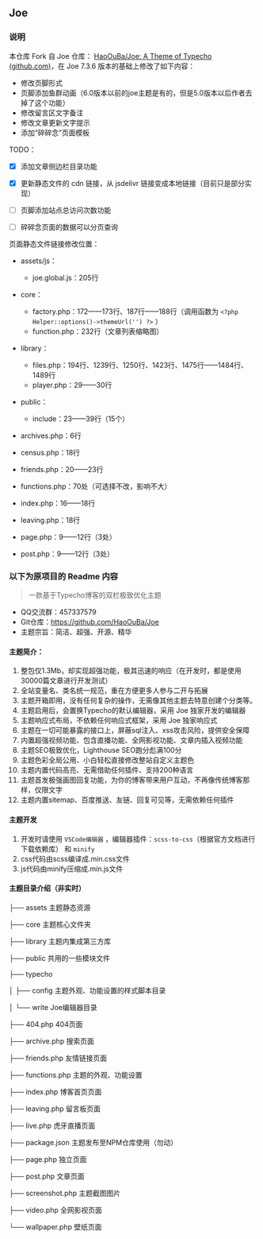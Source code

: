 ## Joe

### 说明

本仓库 Fork 自 Joe 仓库： [HaoOuBa/Joe: A Theme of Typecho (github.com)](https://github.com/HaoOuBa/Joe)，在 Joe 7.3.6 版本的基础上修改了如下内容：

* 修改页脚形式
* 页脚添加鱼群动画（6.0版本以前的joe主题是有的，但是5.0版本以后作者去掉了这个功能）
* 修改留言区文字备注
* 修改文章更新文字提示
* 添加“碎碎念”页面模板

TODO：

- [x] 添加文章侧边栏目录功能
- [x] 更新静态文件的 cdn 链接，从 jsdelivr 链接变成本地链接（目前只是部分实现）
- [ ] 页脚添加站点总访问次数功能
- [ ] 碎碎念页面的数据可以分页查询



页面静态文件链接修改位置：

* assets/js：
  * joe.global.js：205行
* core：
  * factory.php：172——173行、187行——188行（调用函数为 `<?php Helper::options()->themeUrl('') ?>` ）
  * function.php：232行（文章列表缩略图）
* library：
  * files.php：194行、1239行、1250行、1423行、1475行——1484行、1489行
  * player.php：29——30行
* public：
  * include：23——39行（15个）
* archives.php：6行
* census.php：18行

* friends.php：20——23行

* functions.php：70处（可选择不改，影响不大）
* index.php：16——18行
* leaving.php：18行
* page.php：9——12行（3处）
* post.php：9——12行（3处）












### 以下为原项目的 Readme 内容

> 一款基于Typecho博客的双栏极致优化主题
- QQ交流群：457337579
- Git仓库：https://github.com/HaoOuBa/Joe
- 主题宗旨：简洁、超强、开源、精华

#### 主题简介：

1. 整包仅1.3Mb，却实现超强功能，极其迅速的响应（在开发时，都是使用30000篇文章进行开发测试）
2. 全站变量名、类名统一规范，重在方便更多人参与二开与拓展
3. 主题开箱即用，没有任何复杂的操作，无需像其他主题去特意创建个分类等。
4. 主题启用后，会置换Typecho的默认编辑器，采用 Joe 独家开发的编辑器
5. 主题响应式布局，不依赖任何响应式框架，采用 Joe 独家响应式
6. 主题在一切可能暴露的接口上，屏蔽sql注入、xss攻击风险，提供安全保障
7. 内置超强视频功能、包含直播功能、全网影视功能、文章内插入视频功能
8. 主题SEO极致优化，Lighthouse SEO跑分彪满100分
9. 主题色彩全局公用、小白轻松直接修改整站自定义主题色
10. 主题内置代码高亮、无需借助任何插件、支持200种语言
11. 主题首发极强画图回复功能，为你的博客带来用户互动，不再像传统博客那样，仅限文字
12. 主题内置sitemap、百度推送、友链、回复可见等，无需依赖任何插件

#### 主题开发

1. 开发时请使用 `VSCode编辑器` ，编辑器插件：`scss-to-css`（根据官方文档进行下载依赖库） 和 `minify`
2. css代码由scss编译成.min.css文件
3. js代码由minify压缩成.min.js文件

#### 主题目录介绍（非实时）

├── assets 主题静态资源

├── core 主题核心文件夹

├── library 主题内集成第三方库

├── public 共用的一些模块文件

├── typecho

│      ├── config 主题外观、功能设置的样式脚本目录

│      └── write Joe编辑器目录

├── 404.php 404页面

├── archive.php 搜索页面

├── friends.php 友情链接页面

├── functions.php 主题的外观、功能设置

├── index.php 博客首页页面

├── leaving.php 留言板页面

├── live.php 虎牙直播页面

├── package.json 主题发布至NPM仓库使用（勿动）

├── page.php 独立页面

├── post.php 文章页面

├── screenshot.php 主题截图图片

├── video.php 全网影视页面

└── wallpaper.php 壁纸页面
